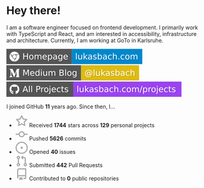 # Hey there!

I am a software engineer focused on frontend development. I primarily work with TypeScript and React, and am interested in accessibility, infrastructure and architecture. Currently, I am working at GoTo in Karlsruhe.

[![Homepage](./icons/homepage.svg)](https://lukasbach.com)
[![Medium Blog](./icons/medium.svg)](https://medium.com/@lukasbach)
[![My Projects](./icons/projects.svg)](https://lukasbach.com/projects)

I joined GitHub **11** years ago. Since then, I...

- ![](./icons/star.svg) Received **1744** stars across **129** personal projects
- ![](./icons/commit.svg) Pushed **5626** commits
- ![](./icons/issues.svg) Opened **40** issues
- ![](./icons/pr.svg) Submitted **442** Pull Requests
- ![](./icons/repo.svg) Contributed to **0** public repositories
